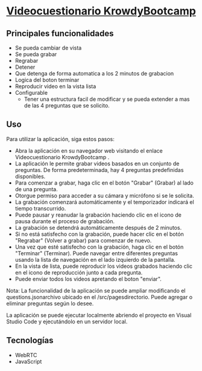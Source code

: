 # [Videocuestionario KrowdyBootcamp](https://videocuestionario-krowdy-bootcamp.vercel.app/)

## Principales funcionalidades
- Se pueda cambiar de vista
- Se pueda grabar
- Regrabar
- Detener
- Que detenga de forma automatica a los 2 minutos de grabacion
- Logica del boton terminar
- Reproducir video en la vista lista
- Configurable
  - Tener una estructura facil de modificar y se pueda extender a mas de las 4 preguntas que se solicito.

## Uso
Para utilizar la aplicación, siga estos pasos:

- Abra la aplicación en su navegador web visitando el enlace Videocuestionario KrowdyBootcamp .
- La aplicación le permite grabar videos basados ​​en un conjunto de preguntas. De forma predeterminada, hay 4 preguntas predefinidas disponibles.
- Para comenzar a grabar, haga clic en el botón "Grabar" (Grabar) al lado de una pregunta.
- Otorgue permiso para acceder a su cámara y micrófono si se le solicita.
- La grabación comenzará automáticamente y el temporizador indicará el tiempo transcurrido.
- Puede pausar y reanudar la grabación haciendo clic en el icono de pausa durante el proceso de grabación.
- La grabación se detendrá automáticamente después de 2 minutos.
- Si no está satisfecho con la grabación, puede hacer clic en el botón "Regrabar" (Volver a grabar) para comenzar de nuevo.
- Una vez que esté satisfecho con la grabación, haga clic en el botón "Terminar" (Terminar).
Puede navegar entre diferentes preguntas usando la lista de navegación en el lado izquierdo de la pantalla.
- En la vista de lista, puede reproducir los videos grabados haciendo clic en el icono de reproducción junto a cada pregunta.
- Puede enviar todos los videos apretando el boton "enviar".

Nota: La funcionalidad de la aplicación se puede ampliar modificando el questions.jsonarchivo ubicado en el /src/pagesdirectorio. Puede agregar o eliminar preguntas según lo desee.

La aplicación se puede ejecutar localmente abriendo el proyecto en Visual Studio Code y ejecutándolo en un servidor local.

## Tecnologías
- WebRTC
- JavaScript